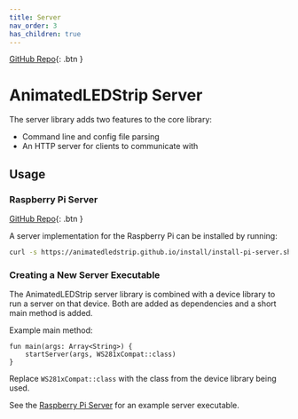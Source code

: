 ```yaml
---
title: Server
nav_order: 3
has_children: true
---
```


[GitHub Repo](https://github.com/AnimatedLEDStrip/server){: .btn }

# AnimatedLEDStrip Server

The server library adds two features to the core library:

- Command line and config file parsing
- An HTTP server for clients to communicate with

## Usage

### Raspberry Pi Server

[GitHub Repo](https://github.com/AnimatedLEDStrip/server-pi){: .btn }

A server implementation for the Raspberry Pi can be installed by running:

```bash
curl -s https://animatedledstrip.github.io/install/install-pi-server.sh | sudo bash
```

### Creating a New Server Executable

The AnimatedLEDStrip server library is combined with a device library to run a server on that device.
Both are added as dependencies and a short main method is added.

Example main method:
```
fun main(args: Array<String>) {
    startServer(args, WS281xCompat::class)
}
```

Replace `WS281xCompat::class` with the class from the device library being used.

See the [Raspberry Pi Server](#raspberry-pi-server) for an example server executable.
